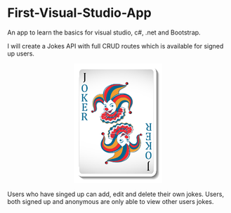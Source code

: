# First-Visual-Studio-App

An app to learn the basics for visual studio, c#, .net and Bootstrap.

I will create a Jokes API with full CRUD routes which is available for signed up users.

<div  align="center">
<img src="./Jokes/wwwroot/Images/1zvw_ahkc_210729.jpg" width='200'/>
</div>

Users who have singed up can add, edit and delete their own jokes. Users, both signed up and anonymous are only able to view other users jokes.
